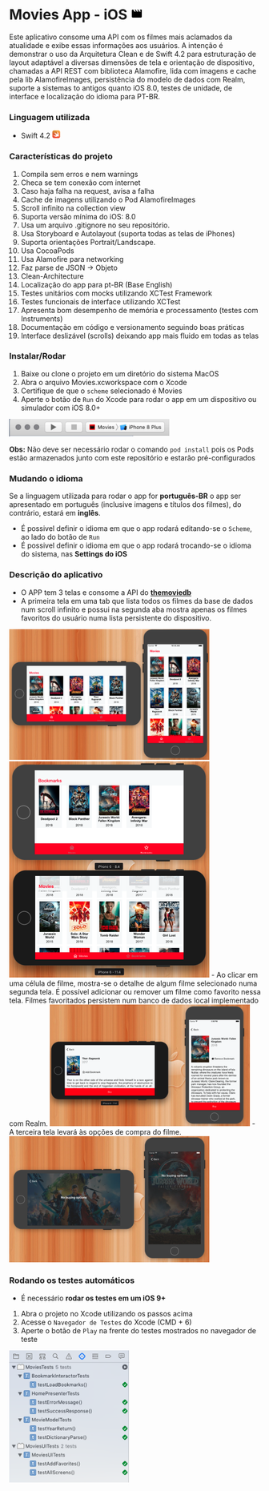 
# Movies App - iOS <img src="img/logo.png" width="24px">

Este aplicativo consome uma API com os filmes mais aclamados da atualidade e exibe essas informações aos usuários.
A intenção é demonstrar o uso da Arquitetura Clean e de Swift 4.2 para estruturação de layout adaptável a diversas dimensões de tela e orientação de dispositivo, chamadas a API REST com biblioteca Alamofire, lida com imagens e cache pela lib AlamofireImages, persistência do modelo de dados com Realm, suporte a sistemas to antigos quanto iOS 8.0, testes de unidade, de interface e localização do idioma para PT-BR.

### Linguagem utilizada

- Swift 4.2 <img src="img/swift.png" width="16px">

### Características do projeto
1. Compila sem erros e nem warnings
1. Checa se tem conexão com internet
1. Caso haja falha na request, avisa a falha
1. Cache de imagens utilizando o Pod AlamofireImages
1. Scroll infinito na collection view
1. Suporta versão mínima do iOS: 8.0
1. Usa um arquivo .gitignore no seu repositório.
1. Usa Storyboard e Autolayout (suporta todas as telas de iPhones)
1. Suporta orientações Portrait/Landscape.
1. Usa CocoaPods
1. Usa Alamofire para networking
1. Faz parse de JSON -> Objeto
1. Clean-Architecture
1. Localização do app para pt-BR (Base English)
1. Testes unitários com mocks utilizando XCTest Framework
1. Testes funcionais de interface utilizando XCTest
1. Apresenta bom desempenho de memória e processamento (testes com Instruments)
1. Documentação em código e versionamento seguindo boas práticas
1. Interface deslizável (scrolls) deixando app mais fluido em todas as telas

### Instalar/Rodar
1. Baixe ou clone o projeto em um diretório do sistema MacOS
1. Abra o arquivo Movies.xcworkspace com o Xcode
1. Certifique de que o `scheme` selecionado é Movies
1. Aperte o botão de `Run` do Xcode para rodar o app em um dispositivo ou simulador com iOS 8.0+
<img src="img/run.png" width="320">

**Obs:** Não deve ser necessário rodar o comando `pod install` pois os Pods estão armazenados junto com este repositório e estarão pré-configurados

### Mudando o idioma
Se a linguagem utilizada para rodar o app for **português-BR** o app ser apresentado em português (inclusive imagens e títulos dos filmes), do contrário, estará em **inglês**.
- É possivel definir o idioma em que o app rodará editando-se o `Scheme`, ao lado do botão de `Run`
- É possivel definir o idioma em que o app rodará trocando-se o idioma do sistema, nas **Settings do iOS**

### Descrição do aplicativo
- O APP tem 3 telas e consome a API do [**themoviedb**]("https://api.themoviedb.org/)
- A primeira tela em uma tab que lista todos os filmes da base de dados num scroll infinito e possui na segunda aba mostra apenas os filmes favoritos do usuário numa lista persistente do dispositivo.
<img src="img/home.png" width="400"> 
<img src="img/bookmark.png" width="400"> 
- Ao clicar em uma célula de filme, mostra-se o detalhe de algum filme selecionado numa segunda tela. É possível adicionar ou remover um filme como favorito nessa tela. Filmes favoritados persistem num banco de dados local implementado com Realm.
<img src="img/detail.png" width="400"> 
- A terceira tela levará às opções de compra do filme.
<img src="img/buy.png" width="400">

### Rodando os testes automáticos
- É necessário **rodar os testes em um iOS 9+**
1. Abra o projeto no Xcode utilizando os passos acima
1. Acesse o `Navegador de Testes` do Xcode (CMD + 6)
1. Aperte o botão de `Play` na frente do testes mostrados no navegador de teste
<img src="img/tests.png" width="240">



